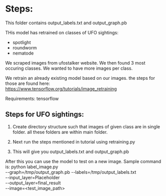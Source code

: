 # Steps:

This folder contains output_labels.txt and output_graph.pb

THis model has retrained on classes of UFO sightings:
  * spotlight
  * roundworm
  * nematode
  
  
We scraped images from ufostalker website. We then found 3 most occuring classes. We wanted to have more images per class.

We retrain an already existing model based on our images. the steps for those are found here:    
        https://www.tensorflow.org/tutorials/image_retraining 
        
Requirements: tensorflow

## Steps for UFO sightings:
  1. Create directory structure such that images of given class are in single folder. all these folders are within main folder.
  
  2. Next run the steps mentioned in tutorial using retraining.py
  
  3. This will give you output_labels.txt and output_graph.pb
  
  After this you can use the model to test on a new image. Sample command is:
  python label_image.py \
--graph=/tmp/output_graph.pb --labels=/tmp/output_labels.txt \
--input_layer=Placeholder \
--output_layer=final_result \
--image=<test_image_path>

